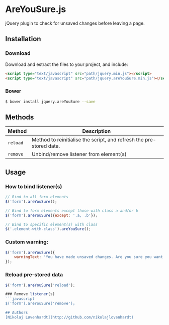 # AreYouSure.js
jQuery plugin to check for unsaved changes before leaving a page.

## Installation

### Download
Download and estract the files to your project, and include:

```html
<script type="text/javascript" src="path/jquery.min.js"></script>
<script type="text/javascript" src="path/jquery.areYouSure.min.js"></script>
```

### Bower
```bash
$ bower install jquery.areYouSure --save
```

## Methods

Method | Description
--- | ---
`reload` | Method to reinitialise the script, and refresh the pre-stored data.
`remove` | Unbind/remove listener from element(s)

## Usage

### How to bind listener(s)
```javascript
// Bind to all form elements
$('form').areYouSure();

// Bind to form elements except those with class a and/or b
$('form').areYouSure({except: '.a, .b'});

// Bind to specific element(s) with class
$('.element-with-class').areYouSure();
```

### Custom warning:
```javascript
$('form').areYouSure({
    warningText: 'You have made unsaved changes. Are you sure you want to leave?'
});
```

### Reload pre-stored data
```javascript
$('form').areYouSure('reload');

### Remove listener(s)
```javascript
$('form').areYouSure('remove');

## Authors
[Nikolaj Løvenhardt](http://github.com/nikolajlovenhardt)